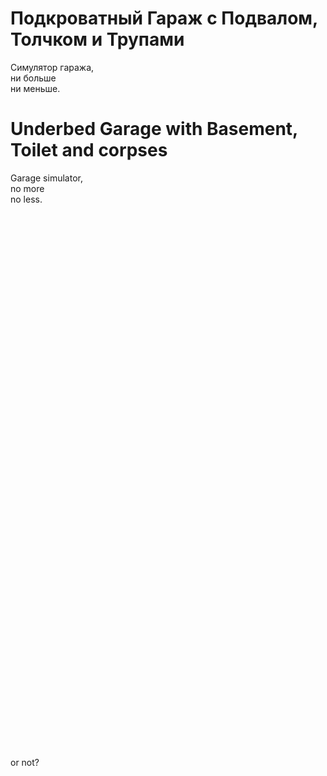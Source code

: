 # Подкроватный Гараж с Подвалом, Толчком и Трупами
Симулятор гаража,  
ни больше  
ни меньше.

# Underbed Garage with Basement, Toilet and corpses
Garage simulator,  
no more  
no less.
   
   
   
   
   
   
   
   
   
   
   
   
   
   
   
   
   
   
   
   
   
   
   
   
   
   
   
   
   
   
   
   
   
   
   
   
   
   
   
   
   
   
   
   
   
   
   
   
   
   
   
   
   
or not?
